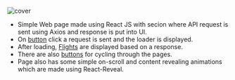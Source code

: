 ![cover](http://i.imgur.com/wlUlTVF.png)
- Simple Web page made using React JS with secion where API request is sent using Axios and response is put into UI.
- On [button](http://i.imgur.com/F6BiXsz.png) click a request is sent and the loader is displayed.
- After loading, [Flights](http://i.imgur.com/BZETJ0k.png) are displayed based on a response.
- There are also [buttons](http://i.imgur.com/1uFHVet.png) for cycling through the pages.
- Page also has some simple on-scroll and content revealing animations which are made using React-Reveal.
